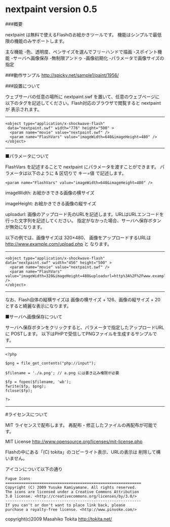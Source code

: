
# nextpaint version 0.5

###概要

nextpaint は無料で使えるFlashのお絵かきツールです。
機能はシンプルで最低限の機能のみサポートします。

主な機能
-色、透明度、ペンサイズを選んでフリーハンドで描画
-スポイント機能
-サーバへ画像保存
-無制限アンドゥ
-画像初期化
-パラメータで画像サイズの指定

###動作サンプル
http://spicky.net/sample1/paint/1956/

###設置について

ウェブサーバの任意の場所に nextpaint.swf を置いて、任意のウェブページに
以下のタグを記述してください。Flash対応のブラウザで閲覧すると nextpaint が
表示されます。

----------------------------------------------------------------------
```
<object type="application/x-shockwave-flash" 
 data="nextpaint.swf" width="776" height="500" >
  <param name="movie" value="nextpaint.swf" />
  <param name="FlashVars" value="imageWidth=640&imageHeight=480" />
</object>
```
----------------------------------------------------------------------


■パラメータについて

FlashVars を記述することで nextpaint にパラメータを渡すことができます。
パラメータは以下のように & 区切りで キー=値 で記述します。
```
<param name="FlashVars" value="imageWidth=640&imageHeight=480" />
```
imageWidth:
お絵かきできる画像の横サイズ

imageHeight:
お絵かきできる画像の縦サイズ

uploadurl:
画像のアップロード先のURLを記述します。URLはURLエンコードを
行った文字列を記述してください。
指定がなかった場合、サーバへ保存ボタンが無効になります。

以下の例では、画像サイズは 320×480、
画像をアップロードするURLは http://www.example.com/upload.php と
なります。

----------------------------------------------------------------------
```
<object type="application/x-shockwave-flash"
data="nextpaint.swf" width="456" height="500" >
  <param name="movie" value="nextpaint.swf" />
  <param name="FlashVars" value="imageWidth=320&imageHeight=480&uploadurl=http%3A%2F%2Fwww.example.com%2Fupload.php"
/>
</object>
```
----------------------------------------------------------------------

なお、Flash自体の縦横サイズは 画像の横サイズ + 126、画像の縦サイズ + 20 
とすると綺麗な表示になります。


■サーバへ画像保存について

サーバへ保存ボタンをクリックすると、パラメータで指定したアップロードURLに
POSTします。
以下はPHPで受信してPNGファイルを生成するサンプルです。

----------------------------------------------------------------------
```
<?php

$png = file_get_contents("php://input");

$filename = './a.png'; // a.png には書き込み権限が必要

$fp = fopen($filename, 'wb');
fwrite($fp, $png);
fclose($fp);

?>
```
----------------------------------------------------------------------

#ライセンスについて

MIT ライセンスで配布します。
再配布・修正したファイルの再配布が可能です。

MIT License
http://www.opensource.org/licenses/mit-license.php

Flashの中にある「(C) tokita」のコピーライト表示、URLの表示は
削除して構いません。


アイコンについて以下の通り
```
Fugue Icons
============================================================
Copyright (C) 2009 Yusuke Kamiyamane. All rights reserved.
The icons are licensed under a Creative Commons Attribution
3.0 license. <http://creativecommons.org/licenses/by/3.0/>
------------------------------------------------------------
If you can't or don't want to place link back, please
purchase a royalty-free license. <http://www.pinvoke.com/>
```

copyright(c)2009 Masahiko Tokita http://tokita.net/ 


